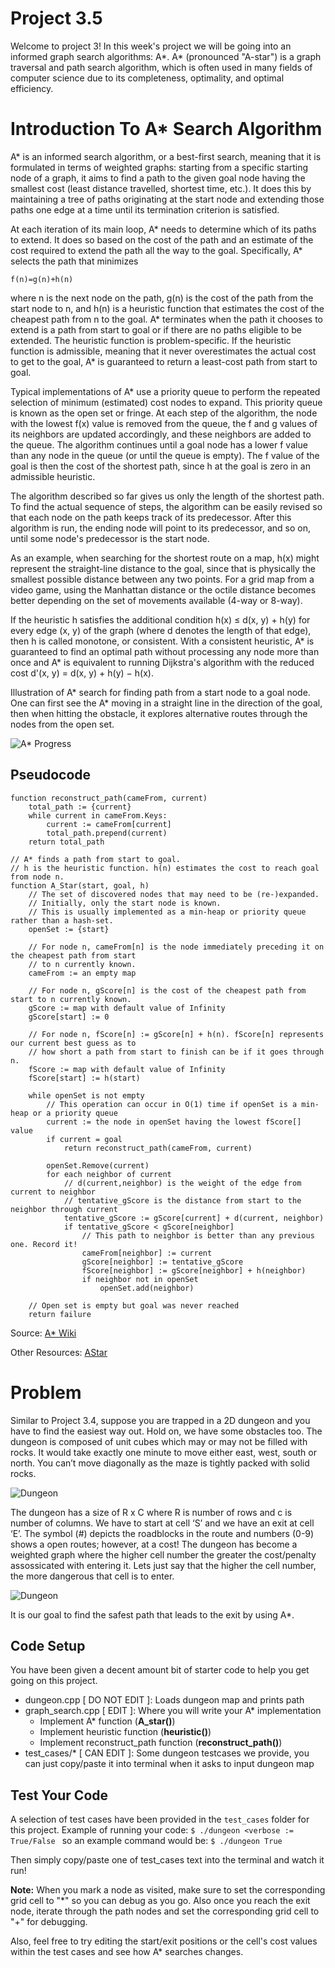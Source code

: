 # Project 3.5
Welcome to project 3! In this week's project we will be going into an informed graph search algorithms: A*. A* (pronounced "A-star") is a graph traversal and path search algorithm, which is often used in many fields of computer science due to its completeness, optimality, and optimal efficiency.

# Introduction To A* Search Algorithm
A* is an informed search algorithm, or a best-first search, meaning that it is formulated in terms of weighted graphs: starting from a specific starting node of a graph, it aims to find a path to the given goal node having the smallest cost (least distance travelled, shortest time, etc.). It does this by maintaining a tree of paths originating at the start node and extending those paths one edge at a time until its termination criterion is satisfied.

At each iteration of its main loop, A* needs to determine which of its paths to extend. It does so based on the cost of the path and an estimate of the cost required to extend the path all the way to the goal. Specifically, A* selects the path that minimizes

```f(n)=g(n)+h(n)```

where n is the next node on the path, g(n) is the cost of the path from the start node to n, and h(n) is a heuristic function that estimates the cost of the cheapest path from n to the goal. A* terminates when the path it chooses to extend is a path from start to goal or if there are no paths eligible to be extended. The heuristic function is problem-specific. If the heuristic function is admissible, meaning that it never overestimates the actual cost to get to the goal, A* is guaranteed to return a least-cost path from start to goal.

Typical implementations of A* use a priority queue to perform the repeated selection of minimum (estimated) cost nodes to expand. This priority queue is known as the open set or fringe. At each step of the algorithm, the node with the lowest f(x) value is removed from the queue, the f and g values of its neighbors are updated accordingly, and these neighbors are added to the queue. The algorithm continues until a goal node has a lower f value than any node in the queue (or until the queue is empty). The f value of the goal is then the cost of the shortest path, since h at the goal is zero in an admissible heuristic.

The algorithm described so far gives us only the length of the shortest path. To find the actual sequence of steps, the algorithm can be easily revised so that each node on the path keeps track of its predecessor. After this algorithm is run, the ending node will point to its predecessor, and so on, until some node's predecessor is the start node.

As an example, when searching for the shortest route on a map, h(x) might represent the straight-line distance to the goal, since that is physically the smallest possible distance between any two points. For a grid map from a video game, using the Manhattan distance or the octile distance becomes better depending on the set of movements available (4-way or 8-way).

If the heuristic h satisfies the additional condition h(x) ≤ d(x, y) + h(y) for every edge (x, y) of the graph (where d denotes the length of that edge), then h is called monotone, or consistent. With a consistent heuristic, A* is guaranteed to find an optimal path without processing any node more than once and A* is equivalent to running Dijkstra's algorithm with the reduced cost d'(x, y) = d(x, y) + h(y) − h(x).

Illustration of A* search for finding path from a start node to a goal node. One can first see the A* moving in a straight line in the direction of the goal, then when hitting the obstacle, it explores alternative routes through the nodes from the open set.

![A* Progress](images/Astar_progress_animation.gif)

## Pseudocode
```
function reconstruct_path(cameFrom, current)
    total_path := {current}
    while current in cameFrom.Keys:
        current := cameFrom[current]
        total_path.prepend(current)
    return total_path

// A* finds a path from start to goal.
// h is the heuristic function. h(n) estimates the cost to reach goal from node n.
function A_Star(start, goal, h)
    // The set of discovered nodes that may need to be (re-)expanded.
    // Initially, only the start node is known.
    // This is usually implemented as a min-heap or priority queue rather than a hash-set.
    openSet := {start}

    // For node n, cameFrom[n] is the node immediately preceding it on the cheapest path from start
    // to n currently known.
    cameFrom := an empty map

    // For node n, gScore[n] is the cost of the cheapest path from start to n currently known.
    gScore := map with default value of Infinity
    gScore[start] := 0

    // For node n, fScore[n] := gScore[n] + h(n). fScore[n] represents our current best guess as to
    // how short a path from start to finish can be if it goes through n.
    fScore := map with default value of Infinity
    fScore[start] := h(start)

    while openSet is not empty
        // This operation can occur in O(1) time if openSet is a min-heap or a priority queue
        current := the node in openSet having the lowest fScore[] value
        if current = goal
            return reconstruct_path(cameFrom, current)

        openSet.Remove(current)
        for each neighbor of current
            // d(current,neighbor) is the weight of the edge from current to neighbor
            // tentative_gScore is the distance from start to the neighbor through current
            tentative_gScore := gScore[current] + d(current, neighbor)
            if tentative_gScore < gScore[neighbor]
                // This path to neighbor is better than any previous one. Record it!
                cameFrom[neighbor] := current
                gScore[neighbor] := tentative_gScore
                fScore[neighbor] := gScore[neighbor] + h(neighbor)
                if neighbor not in openSet
                    openSet.add(neighbor)

    // Open set is empty but goal was never reached
    return failure
```
Source: [A* Wiki](https://en.wikipedia.org/wiki/A*_search_algorithm)

Other Resources: [AStar](http://theory.stanford.edu/~amitp/GameProgramming/AStarComparison.html)


# Problem
Similar to Project 3.4, suppose you are trapped in a 2D dungeon and you have to find the easiest way out. Hold on, we have some obstacles too. The dungeon is composed of unit cubes which may or may not be filled with rocks. It would take exactly one minute to move either east, west, south or north. You can’t move diagonally as the maze is tightly packed with solid rocks.

![Dungeon](images/grid.png)

The dungeon has a size of R x C where R is number of rows and c is number of columns. We have to start at cell ‘S’ and we have an exit at cell ‘E’. The symbol (#) depicts the roadblocks in the route and numbers (0-9) shows a open routes; however, at a cost! The dungeon has become a weighted graph where the higher cell number the greater the cost/penalty assossicated with entering it. Lets just say that the higher the cell number, the more dangerous that cell is to enter.

![Dungeon](images/grid_solved.png)

It is our goal to find the safest path that leads to the exit by using A*.

## Code Setup
You have been given a decent amount bit of starter code to help you get going on this project.
- dungeon.cpp [ DO NOT EDIT ]: Loads dungeon map and prints path
- graph_search.cpp [ EDIT ]: Where you will write your A* implementation
    - Implement A* function (__A_star()__)
    - Implement heuristic function (__heuristic()__)
    - Implement reconstruct_path function (__reconstruct_path()__)
- test_cases/* [ CAN EDIT ]: Some dungeon testcases we provide, you can just copy/paste it into terminal when it asks to input dungeon map

## Test Your Code
A selection of test cases have been provided in the `test_cases` folder for this project.
Example of running your code:
```$ ./dungeon <verbose := True/False ```
so an example command would be:
```$ ./dungeon True ```

Then simply copy/paste one of test_cases text into the terminal and watch it run!

**Note:** When you mark a node as visited, make sure to set the corresponding grid cell to "*" so you can debug as you go. Also once you reach the exit node, iterate through the path nodes and set the corresponding grid cell to "+" for debugging.

Also, feel free to try editing the start/exit positions or the cell's cost values within the test cases and see how A* searches changes.
